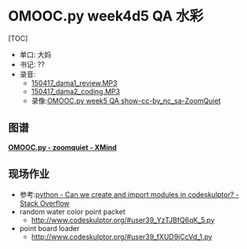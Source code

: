 # OMOOC.py week4d5 QA 水彩

[TOC]

- 单口: 大妈
- 书记: ??
- 录音: 
    + [150417_dama1_review.MP3](http://openmindclub.qiniudn.com/res/tapes/150417-dama-qa/150417_dama1_review.MP3)
    + [150417_dama2_coding.MP3](http://openmindclub.qiniudn.com/res/tapes/150417-dama-qa/150417_dama2_coding.MP3)
    + 录像:[OMOOC.py week5 QA show-cc-by_nc_sa-ZoomQuiet](http://youtu.be/3DhRW57PxQY)

## 图谱

**[OMOOC.py - zoomquiet - XMind](http://www.xmind.net/m/83Sr/)**
    

## 现场作业

- 参考:[python - Can we create and import modules in codeskulptor? - Stack Overflow](http://stackoverflow.com/questions/22651231/can-we-create-and-import-modules-in-codeskulptor)
- random water color point packet
  + http://www.codeskulptor.org/#user39_YzTJBfQ6qK_5.py
- point board loader
  + http://www.codeskulptor.org/#user39_fXUD9jCcVd_1.py


    
